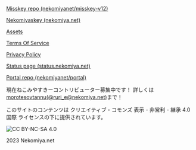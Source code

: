 [Misskey repo (nekomiyanet/misskey-v12)](https://github.com/nekomiyanet/misskey-v12)

[Nekomiyaskey (nekomiya.net)](https://nekomiya.net)

[Assets](/assets/index.md)

[Terms Of Service](/tos/index.md)

[Privacy Policy](/privacy/index.md)

[Status page (status.nekomiya.net)](https://status.nekomiya.net)

[Portal repo (nekomiyanet/portal)](https://github.com/nekomiyanet/portal)

現在ねこみやすきーコントリビューター募集中です！
詳しくは[morotesovtannu(@ruri_e@nekomiya.net)](https://nekomiya.net/@ruri_e)まで！

このサイトのコンテンツは クリエイティブ・コモンズ 表示 - 非営利 - 継承 4.0 国際 ライセンスの下に提供されています。

![CC BY-NC-SA 4.0](https://i.creativecommons.org/l/by-nc-sa/4.0/88x31.png)

2023 <fff>Nekomiya.net<fff>
